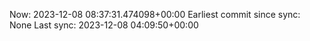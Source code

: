 Now: 2023-12-08 08:37:31.474098+00:00 Earliest commit since sync: None Last sync: 2023-12-08 04:09:50+00:00
